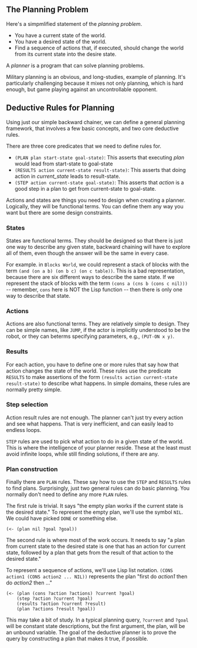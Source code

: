 ## The Planning Problem

Here's a simpmlified statement of the _planning problem_.

- You have a current state of the world.
- You have a desired state of the world.
- Find a sequence of actions that, if executed, should change the world from its current state into the desire state.

A _planner_ is a program that can solve planning problems.

Military planning is an obvious, and long-studies, example of planning. It's particularly challenging because it mixes not only planning, which is hard enough, but game playing against an uncontrollable opponent.

## Deductive Rules for Planning

Using just our simple backward chainer, we can define a general planning framework, that involves a few basic concepts, and two core deductive rules.

There are three core predicates that we need to define rules for.

- `(PLAN plan start-state goal-state)`: This asserts that executing _plan_ would lead from start-state to goal-state
- `(RESULTS action current-state result-state)`: This asserts that doing action in _current_state_ leads to result-state.
- `(STEP action current-state goal-state)`: This asserts that _action_ is a good step in a plan to get from current-state to goal-state.

Actions and states are things you need to design when creating a planner. Logically, they will be functional terms. You can define them any way you want but there are some design constraints.

### States

States are functional terms. They should be designed so that there is just one way to describe any given state, backward chaining will have to explore all of them, even though the answer will be the same in every case.

For example. in `Blocks World`, we could represent a stack of blocks with the term `(and (on a b) (on b c) (on c table))`. This is a bad representation, because there are six different ways to describe the same state. If we represent the stack of blocks with the term `(cons a (cns b (cons c nil)))` -- remember, `cons` here is NOT the Lisp function -- then there is only one way to describe that state.

### Actions

Actions are also functional terms. They are relatively simple to design. They can be simple names, like `JUMP`, if the actor is implicitly understood to be the robot, or they can beterms specifying parameters, e.g., `(PUT-ON x y)`.

### Results

For each action, you have to define one or more rules that say how that action changes the state of the world. These rules use the predicate `RESULTS` to make assertions of the form `(results action current-state result-state)` to describe what happens. In simple domains, these rules are normally pretty simple.

### Step selection

Action result rules are not enough. The planner can't just try every action and see what happens. That is very inefficient, and can easily lead to endless loops.

`STEP` rules are used to pick what action to do in a given state of the world. This is where the intelligence of your planner reside. These at the least must avoid infinite loops, while still finding solutions, if there are any.

### Plan construction

Finally there are `PLAN` rules. These say how to use the `STEP` and `RESULTS` rules to find plans. Surprisingly, just two general rules can do basic planning. You normally don't need to define any more `PLAN` rules.

The first rule is trivial. It says "the empty plan works if the current state is the desired state." To represent the empty plan, we'll use the symbol `NIL`. We could have picked `DONE` or something else.

```
(<- (plan nil ?goal ?goal))
```

The second rule is where most of the work occurs. It needs to say "a plan from current state to the desired state is one that has an action for current state, followed by a plan that gets from the result of that action to the desired state."

To represent a sequence of actions, we'll use Lisp list notation. `(CONS action1 (CONS action2 ... NIL))` represents the plan "first do _action1_ then do _action2_ then ..."

```
(<- (plan (cons ?action ?actions) ?current ?goal)
    (step ?action ?current ?goal)
    (results ?action ?current ?result)
    (plan ?actions ?result ?goal))
```

This may take a bit of study. In a typical planning query, `?current` and `?goal` will be constant state descriptions, but the first argument, the plan, will be an unbound variable. The goal of the deductive planner is to prove the query by constructing a plan that makes it true, if possible.
